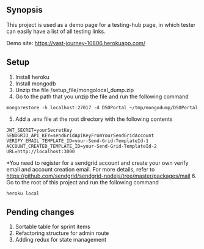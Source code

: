## Synopsis

This project is used as a demo page for a testing-hub page, in which tester can easily have a list of all testing links.

Demo site: https://vast-journey-10806.herokuapp.com/

## Setup

1. Install heroku
2. Install mongodb
3. Unzip the file /setup_file/mongolocal_dump.zip
4. Go to the path that you unzip the file and run the following command
```
mongorestore -h localhost:27017 -d DSOPortal ~/tmp/mongodump/DSOPortal
```
5. Add a .env file at the root directory with the following contents
```
JWT_SECRET=yourSecretKey
SENDGRID_API_KEY=sendGridApiKeyFromYourSendGridAccount
VERIFY_EMAIL_TEMPLATE_ID=your-Send-Grid-TemplateId-1
ACCOUNT_CREATED_TEMPLATE_ID=your-Send-Grid-TemplateId-2
URL=http://localhost:3000
```
*You need to register for a sendgrid account and create your own verify email and account creation email. For more details, refer to https://github.com/sendgrid/sendgrid-nodejs/tree/master/packages/mail
6. Go to the root of this project and run the following command
```
heroku local
```

## Pending changes

1. Sortable table for sprint items
2. Refactoring structure for admin route
3. Adding redux for state management
